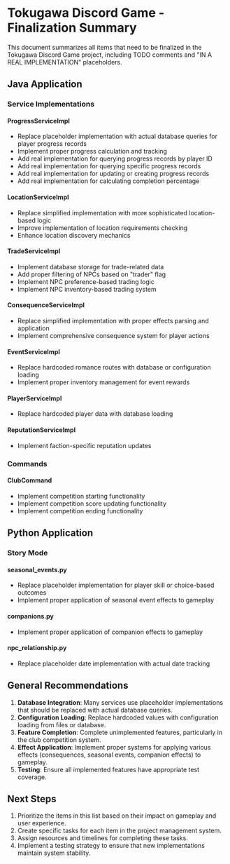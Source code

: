 # Tokugawa Discord Game - Finalization Summary

This document summarizes all items that need to be finalized in the Tokugawa Discord Game project, including TODO comments and "IN A REAL IMPLEMENTATION" placeholders.

## Java Application

### Service Implementations

#### ProgressServiceImpl
- Replace placeholder implementation with actual database queries for player progress records
- Implement proper progress calculation and tracking
- Add real implementation for querying progress records by player ID
- Add real implementation for querying specific progress records
- Add real implementation for updating or creating progress records
- Add real implementation for calculating completion percentage

#### LocationServiceImpl
- Replace simplified implementation with more sophisticated location-based logic
- Improve implementation of location requirements checking
- Enhance location discovery mechanics

#### TradeServiceImpl
- Implement database storage for trade-related data
- Add proper filtering of NPCs based on "trader" flag
- Implement NPC preference-based trading logic
- Implement NPC inventory-based trading system

#### ConsequenceServiceImpl
- Replace simplified implementation with proper effects parsing and application
- Implement comprehensive consequence system for player actions

#### EventServiceImpl
- Replace hardcoded romance routes with database or configuration loading
- Implement proper inventory management for event rewards

#### PlayerServiceImpl
- Replace hardcoded player data with database loading

#### ReputationServiceImpl
- Implement faction-specific reputation updates

### Commands

#### ClubCommand
- Implement competition starting functionality
- Implement competition score updating functionality
- Implement competition ending functionality

## Python Application

### Story Mode

#### seasonal_events.py
- Replace placeholder implementation for player skill or choice-based outcomes
- Implement proper application of seasonal event effects to gameplay

#### companions.py
- Implement proper application of companion effects to gameplay

#### npc_relationship.py
- Replace placeholder date implementation with actual date tracking

## General Recommendations

1. **Database Integration**: Many services use placeholder implementations that should be replaced with actual database queries.
2. **Configuration Loading**: Replace hardcoded values with configuration loading from files or database.
3. **Feature Completion**: Complete unimplemented features, particularly in the club competition system.
4. **Effect Application**: Implement proper systems for applying various effects (consequences, seasonal events, companion effects) to gameplay.
5. **Testing**: Ensure all implemented features have appropriate test coverage.

## Next Steps

1. Prioritize the items in this list based on their impact on gameplay and user experience.
2. Create specific tasks for each item in the project management system.
3. Assign resources and timelines for completing these tasks.
4. Implement a testing strategy to ensure that new implementations maintain system stability.